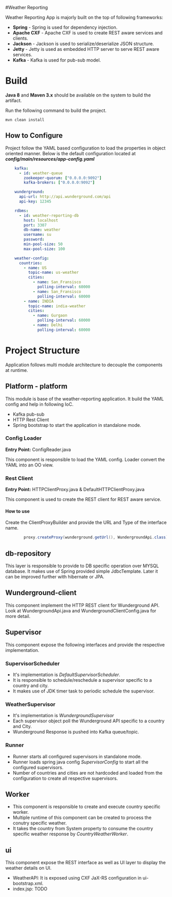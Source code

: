 #Weather Reporting

Weather Reporting App is majorly built on the top of following frameworks:

* **Spring** - Spring is used for dependency injection.
* **Apache CXF** - Apache CXF is used to create REST aware services and clients.
* **Jackson** - Jackson is used to serialize/deserialize JSON structure.
* **Jetty** - Jetty is used as embedded HTTP server to serve REST aware services.
* **Kafka** - Kafka is used for pub-sub model.

# Build

**Java 8** and **Maven 3.x** should be available on the system to build the artifact.

Run the following command to build the project.

```
mvn clean install
```

## How to Configure

Project follow the YAML based configuration to load the properties in object oriented manner. Below is the default configuration located at _**config/main/resources/app-config.yaml**_

```yaml
    kafka:
      - id: weather-queue
        zookeeper-quorum: ["0.0.0.0:9092"]
        kafka-brokers: ["0.0.0.0:9092"]

    wunderground:
      api-url: http://api.wunderground.com/api
      api-key: 12345

    rdbms:
      - id: weather-reporting-db
        host: localhost
        port: 3307
        db-name: weather
        username: su
        password:
        min-pool-size: 50
        max-pool-size: 100

    weather-config:
      countries:
        - name: US
          topic-name: us-weather
          cities:
            - name: San_Fransisco
              polling-interval: 60000
            - name: San_Fransisco
              polling-interval: 60000
        - name: INDIA
          topic-name: india-weather
          cities:
            - name: Gurgaon
              polling-interval: 60000
            - name: Delhi
              polling-interval: 60000

```

# Project Structure

Application follows multi module architecture to decouple the components at runtime.

## Platform - platform

This module is base of the weather-reporting application. It build the YAML config and help in following IoC.
* Kafka pub-sub
* HTTP Rest Client
* Spring bootstrap to start the application in standalone mode.

### Config Loader

**Entry Point:** ConfigReader.java

This component is responsible to load the YAML config. Loader convert the YAML into an OO view.

### Rest Client

**Entry Point:** HTTPClientProxy.java & DefaultHTTPClientProxy.java

This component is used to create the REST client for REST aware service.

#### How to use

Create the ClientProxyBuilder and provide the URL and Type of the interface name.

```java
        proxy.createProxy(wunderground.getUrl(), WundergroundApi.class);
```

## db-repository
This layer is responsible to provide to DB specific operation over MYSQL database. It makes use of Spring provided simple JdbcTemplate. Later it can be improved further with hibernate or JPA.

## Wunderground-client
This component implement the HTTP REST client for Wunderground API. Look at WundergroundApi.java and WundergroundClientConfig.java for more detail.

## Supervisor
This component expose the following interfaces and provide the respective implementation.

### SupervisorScheduler
* It's implementation is *DefaultSupervisorScheduler*.
* It is responsible to schedule/reschedule a supervisor specific to a country and city.
* It makes use of JDK timer task to periodic schedule the supervisor.

### WeatherSupervisor
* It's implementation is *WundergroundSupervisor*
* Each supervisor object poll the Wunderground API specific to a country and City.
* Wunderground Response is pushed into Kafka queue/topic.

### Runner
* Runner starts all configured supervisors in standalone mode.
* Runner loads spring java config *SupervisorConfig*  to start all the configured supervisors.
* Number of countries and cities are not hardcoded and loaded from the configuration to create all respective supervisors.

## Worker
* This component is responsible to create and execute country specific worker.
* Multiple runtime of this component can be created to process the conutry specific weather.
* It takes the country from System property to consume the country specific weather response by *CountryWeatherWorker*.

## ui
This component expose the REST interface as well as UI layer to display the weather details on UI.

* WeatherAPI: It is exposed using CXF JaX-RS configuration in ui-bootstrap.xml.
* index.jsp: TODO



